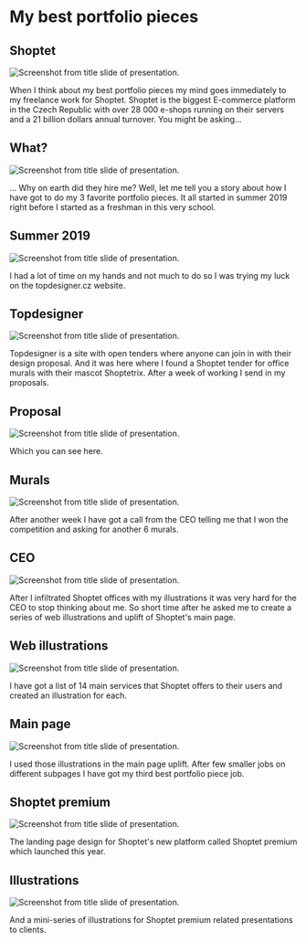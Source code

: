 # My best portfolio pieces



## Shoptet

![Screenshot from title slide of presentation.](img/01-slide.jpg)

When I think about my best portfolio pieces my mind goes immediately to my freelance work for Shoptet. Shoptet is the biggest E-commerce platform in the Czech Republic with over 28 000 e-shops running on their servers and a 21 billion dollars annual turnover. You might be asking…



## What?

![Screenshot from title slide of presentation.](img/02-slide.jpg)

… Why on earth did they hire me?
Well, let me tell you a story about how I have got to do my 3 favorite portfolio pieces. 
It all started in summer 2019 right before I started as a freshman in this very school.



## Summer 2019

![Screenshot from title slide of presentation.](img/03-slide.jpg)

I had a lot of time on my hands and not much to do so I was trying my luck on the topdesigner.cz website.



## Topdesigner

![Screenshot from title slide of presentation.](img/04-slide.jpg)

Topdesigner is a site with open tenders where anyone can join in with their design proposal. And it was here where I found a Shoptet tender for office murals with their mascot Shoptetrix. After a week of working I send in my proposals.



## Proposal

![Screenshot from title slide of presentation.](img/05-slide.jpg)

Which you can see here. 



## Murals

![Screenshot from title slide of presentation.](img/06-slide.jpg)

After another week I have got a call from the CEO telling me that I won the competition and asking for another 6 murals.



## CEO

![Screenshot from title slide of presentation.](img/07-slide.jpg)

After I infiltrated Shoptet offices with my illustrations it was very hard for the CEO to stop thinking about me. So short time after he asked me to create a series of web illustrations and uplift of Shoptet's main page.



## Web illustrations

![Screenshot from title slide of presentation.](img/08-slide.jpg)

I have got a list of 14 main services that Shoptet offers to their users and created an illustration for each.



## Main page

![Screenshot from title slide of presentation.](img/09-slide.jpg)

I used those illustrations in the main page uplift. 
After few smaller jobs on different subpages I have got my third best portfolio piece job.



## Shoptet premium

![Screenshot from title slide of presentation.](img/10-slide.jpg)

The landing page design for Shoptet's new platform called Shoptet premium which launched this year.



## Illustrations

![Screenshot from title slide of presentation.](img/11-slide.jpg)

And a mini-series of illustrations for Shoptet premium related presentations to clients.








